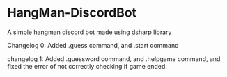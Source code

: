# HangMan-DiscordBot
A simple hangman discord bot made using dsharp library

Changelog 0: Added .guess command, and .start command

changelog 1: Added .guessword command, and .helpgame command, and fixed the error of not correctly checking if game ended.
